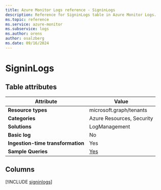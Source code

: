 ```yaml
---
title: Azure Monitor Logs reference - SigninLogs
description: Reference for SigninLogs table in Azure Monitor Logs.
ms.topic: reference
ms.service: azure-monitor
ms.subservice: logs
ms.author: orens
author: osalzberg
ms.date: 09/16/2024
---
```


# SigninLogs




## Table attributes

|Attribute|Value|
|---|---|
|**Resource types**|microsoft.graph/tenants|
|**Categories**|Azure Resources, Security|
|**Solutions**| LogManagement|
|**Basic log**|No|
|**Ingestion-time transformation**|Yes|
|**Sample Queries**|[Yes](/azure/azure-monitor/reference/queries/signinlogs)|



## Columns
  
[!INCLUDE [signinlogs](~/reusable-content/ce-skilling/azure/includes/azure-monitor/reference/tables/signinlogs-include.md)]
